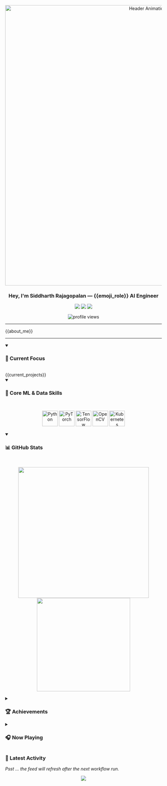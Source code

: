 <!-- <p align="center">
  <a href="https://github.com/SiddharthRajagoplan/SiddharthRajagoplan">
    <img src="https://raw.githubusercontent.com/SiddharthRajagoplan/SiddharthRajagoplan/main/header.png" alt="Header Banner"/>
  </a>
</p> -->

<div align="center">
  <img src="https://raw.githubusercontent.com/{{user}}/{{user}}/main/video.gif" alt="Header Animation" width="900"/>
</div>

<h3 align="center">Hey, I'm <b>Siddharth&nbsp;Rajagopalan</b> — {{emoji_role}} AI Engineer</h3>

<p align="center">
  <a href="https://linkedin.com/in/{{socials.linkedin}}"><img src="https://img.shields.io/badge/LinkedIn-0077B5?style=for-the-badge&logo=linkedin&logoColor=white" /></a>
  <a href="https://twitter.com/{{socials.twitter}}"><img src="https://img.shields.io/badge/Twitter-1DA1F2?style=for-the-badge&logo=twitter&logoColor=white" /></a>
  <a href="mailto:{{socials.email}}"><img src="https://img.shields.io/badge/Gmail-D14836?style=for-the-badge&logo=gmail&logoColor=white" /></a>
</p>

<p align="center">
  <img src="https://komarev.com/ghpvc/?username={{user}}&label=profile%20views&color={{accent}}&style=flat-square" alt="profile views" />
</p>

---

{{about_me}}

---

<details open>
  <summary><h3>🔭 Current Focus</h3></summary>
  <br/>
  {{current_projects}}
</details>

<!-- ────────  ML-STACK HIGHLIGHT  ──────── -->
<details open>
  <summary><h3>🧠 Core ML & Data Skills</h3></summary>
  <br/>
  <p align="center">
    <!-- Dev icons for the tools you actually use -->
    <img src="https://cdn.jsdelivr.net/gh/devicons/devicon/icons/python/python-original.svg"  height="50" alt="Python"/>
    <img src="https://cdn.jsdelivr.net/gh/devicons/devicon/icons/pytorch/pytorch-original.svg" height="50" alt="PyTorch"/>
    <img src="https://cdn.jsdelivr.net/gh/devicons/devicon/icons/tensorflow/tensorflow-original.svg" height="50" alt="TensorFlow"/>
    <img src="https://cdn.jsdelivr.net/gh/devicons/devicon/icons/opencv/opencv-original.svg"   height="50" alt="OpenCV"/>
    <img src="https://cdn.jsdelivr.net/gh/devicons/devicon/icons/kubernetes/kubernetes-plain.svg" height="50" alt="Kubernetes"/>
  </p>
</details>

<!-- ────────  STATS  ──────── -->
<details open>
  <summary><h3>📊 GitHub Stats</h3></summary>
  <br/>
  <p align="center">
    <img src="https://github-readme-stats.vercel.app/api?username={{user}}&theme=radical&show_icons=true&hide_rank=true&include_all_commits=true&count_private=true" width="420"/>
    <img src="https://github-readme-stats.vercel.app/api/top-langs?username={{user}}&layout=compact&theme=radical&langs_count=6&hide=jupyter%20notebook" width="300"/>
  </p>
</details>

<!-- ────────  TROPHIES  ──────── -->
<details>
  <summary><h3>🏆 Achievements</h3></summary>
  <br/>
  <p align="center">
    <img src="https://github-profile-trophy.vercel.app/?username={{user}}&theme=juicyfresh&no-bg=true&margin-w=5&margin-h=5"/>
  </p>
</details>

<!-- ────────  SPOTIFY  ──────── -->
<details>
  <summary><h3>🎧 Now Playing</h3></summary>
  <br/>
  <p align="center">
    <a href="https://spotify-github-profile.kittinanx.com/api/view?uid=ay958iji4n9ue896hmgxjy3d9&redirect=true">
      <img src="https://spotify-github-profile.kittinanx.com/api/view?uid=ay958iji4n9ue896hmgxjy3d9&cover_image=true&theme=compact&show_offline=false&background_color=121212" alt="Spotify Now Playing" width="400"/>
    </a>
  </p>
</details>

<!-- ────────  RECENT ACTIVITY  ──────── -->
### 🚀 Latest Activity
<!--START_SECTION:activity-->
*Psst … the feed will refresh after the next workflow run.*
<!--END_SECTION:activity-->

<!-- Visitor counter -->
<p align="center">
  <img src="https://komarev.com/ghpvc/?username={{user}}&color=brightgreen" />
</p>